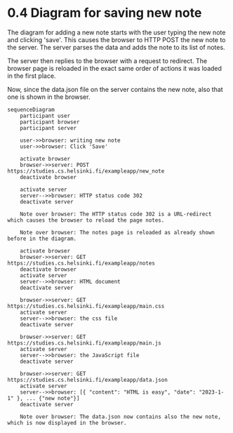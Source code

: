 # 0.4 Diagram for saving new note
The diagram for adding a new note starts with the user typing the new note and clicking 'save'. This causes the browser to HTTP POST the new note to the server. The server parses the data and adds the note to its list of notes. 

The server then replies to the browser with a request to redirect. 
The browser page is reloaded in the exact same order of actions it was loaded in the first place. 

Now, since the data.json file on the server contains the new note, also that one is shown in the browser.

```mermaid
sequenceDiagram
    participant user
    participant browser
    participant server

    user->>browser: writing new note
    user->>browser: Click 'Save'

    activate browser
    browser->>server: POST https://studies.cs.helsinki.fi/exampleapp/new_note
    deactivate browser

    activate server
    server-->>browser: HTTP status code 302
    deactivate server

    Note over browser: The HTTP status code 302 is a URL-redirect which causes the browser to reload the page notes. 

    Note over browser: The notes page is reloaded as already shown before in the diagram.
    
    activate browser
    browser->>server: GET https://studies.cs.helsinki.fi/exampleapp/notes
    deactivate browser
    activate server
    server-->>browser: HTML document
    deactivate server

    browser->>server: GET https://studies.cs.helsinki.fi/exampleapp/main.css
    activate server
    server-->>browser: the css file
    deactivate server

    browser->>server: GET https://studies.cs.helsinki.fi/exampleapp/main.js
    activate server
    server-->>browser: the JavaScript file
    deactivate server

    browser->>server: GET https://studies.cs.helsinki.fi/exampleapp/data.json
    activate server
    server-->>browser: [{ "content": "HTML is easy", "date": "2023-1-1" }, ... {"new note"}]
    deactivate server

    Note over browser: The data.json now contains also the new note, which is now displayed in the browser.
```
